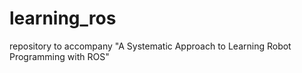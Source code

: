 # learning_ros
repository to accompany "A Systematic Approach to Learning Robot Programming with ROS"
